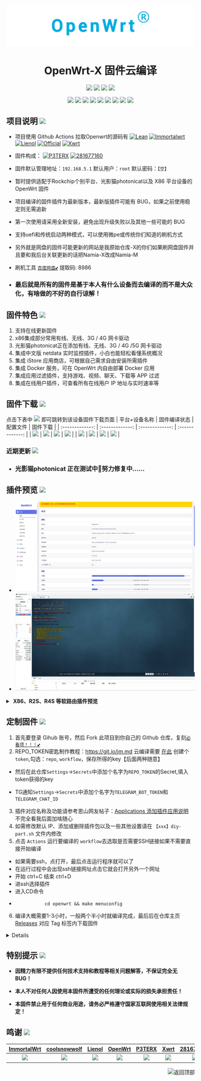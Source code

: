 <div align="center">
  
![img.png](backups/实例/openwrt.png)
-
<h1>OpenWrt-X   固件云编译</h1>

<img src="https://img.shields.io/github/downloads/Namia-M/OpenWrt-X/total.svg?style=for-the-badge&color=32C955"/>
<img src="https://img.shields.io/github/stars/Namia-M/OpenWrt-X.svg?style=for-the-badge&color=orange"/>
<img src="https://img.shields.io/github/forks/Namia-M/OpenWrt-X.svg?style=for-the-badge&color=ff69b4"/>
<img src="https://img.shields.io/github/license/Namia-M/OpenWrt-X.svg?style=for-the-badge&color=blueviolet"/>

[![](https://img.shields.io/badge/-目录:-696969.svg)](#readme) [![](https://img.shields.io/badge/-项目说明-FFFFFF.svg)](#项目说明-) [![](https://img.shields.io/badge/-固件特色-FFFFFF.svg)](#固件特色-) [![](https://img.shields.io/badge/-固件下载-FFFFFF.svg)](#固件下载-) [![](https://img.shields.io/badge/-近期更新-FFFFFF.svg)](#近期更新-) [![](https://img.shields.io/badge/-插件预览-FFFFFF.svg)](#插件预览-) [![](https://img.shields.io/badge/-定制固件-FFFFFF.svg)](#定制固件-) [![](https://img.shields.io/badge/-特别提示-FFFFFF.svg)](#特别提示-) [![](https://img.shields.io/badge/-鸣谢-FFFFFF.svg)](#鸣谢-)
</div>


## 项目说明 [![](https://img.shields.io/badge/-项目基本介绍-FFFFFF.svg)](#项目说明-)
- 项目使用 Github Actions 拉取Openwrt的源码有 [![Lean](https://img.shields.io/badge/Lede-OpenWrt-ff69b4.svg?style=flat&logo=appveyor)](https://github.com/coolsnowwolf/lede) [![Immortalwrt](https://img.shields.io/badge/immortalwrt-OpenWrt-blueviolet.svg?style=flat&logo=appveyor)](https://github.com/immortalwrt/immortalwrt) [![Lienol](https://img.shields.io/badge/Lienol-OpenWrt-orange.svg?style=flat&logo=appveyor)](https://github.com/Lienol/openwrt) [![Official](https://img.shields.io/badge/Official-OpenWrt-32C955.svg?style=flat&logo=appveyor)](https://github.com/openwrt/openwrt) [![Xwrt](https://img.shields.io/badge/Xwrt-OpenWrt-32C955.svg?style=flat&logo=appveyor)](https://github.com/x-wrt/x-wrt)
- 固件构成： [![P3TERX](https://img.shields.io/badge/OpenWrt-P3TERX-blueviolet.svg?style=flat&logo=appveyor)](https://github.com/P3TERX/Actions-OpenWrt) [![281677160](https://img.shields.io/badge/OpenWrt-common-blueviolet.svg?style=flat&logo=appveyor)](https://github.com/281677160/common) 
- 固件默认管理地址：`192.168.5.1` 默认用户：`root` 默认密码：`【空】`
- 暂时提供适配于Rockchip个别平台、光影猫photonicat以及 X86 平台设备的 OpenWrt 固件
- 项目编译的固件插件为最新版本，最新版插件可能有 BUG，如果之前使用稳定则无需追新
- 第一次使用请采用全新安装，避免出现升级失败以及其他一些可能的 BUG
- 支持uefi和传统启动两种模式，可以使用微pe或传统你们知道的刷机方式
- 另外就是网盘的固件可能更新的网站是我原始仓库-X的你们如果刷网盘固件并且要和我后台关联更新的话把Namia-X改成Namia-M
- 刷机工具 [`百度网盘💕`](https://pan.baidu.com/s/1k14RFEMdHw3W_S7wCnQyDg?pwd=8986) 提取码: 8986 

- ### 最后就是所有的固件是基于本人有什么设备而去编译的而不是大众化，有啥做的不好的自行谅解！


## 固件特色 [![](https://img.shields.io/badge/-本项目固件特色-FFFFFF.svg)](#固件特色-)
1. 支持在线更新固件
2. x86集成部分常用有线、无线、3G / 4G 网卡驱动
3. 光影猫photonicat正在添加有线、无线、3G / 4G /5G 网卡驱动
4. 集成中文版 netdata 实时监控插件，小白也能轻松看懂系统概况
5. 集成 iStore 应用商店，可根据自己需求自由安装所需插件
6. 集成 Docker 服务，可在 OpenWrt 内自由部署 Docker 应用
7. 集成应用过滤插件，支持游戏、视频、聊天、下载等 APP 过滤
8. 集成在线用户插件，可查看所有在线用户 IP 地址与实时速率等

## 固件下载 [![](https://img.shields.io/badge/-编译状态及下载链接-FFFFFF.svg)](#固件下载-)
点击下表中 [![](https://img.shields.io/badge/下载-链接-blueviolet.svg?style=flat&logo=hack-the-box)](https://github.com/Namia-M/OpenWrt-X/releases) 即可跳转到该设备固件下载页面
| 平台+设备名称 | 固件编译状态 | 配置文件 | 固件下载 |
| :-------------: | :-------------: | :-------------: | :-------------: |
| [![](https://img.shields.io/badge/openwrt-X86_64-32C955.svg?logo=openwrt)](https://github.com/Namia-M/OpenWrt-X/blob/main/.github/workflows/Lede.yml) | [![](https://github.com/Namia-M/OpenWrt-X/actions/workflows/Lede.yml/badge.svg)](https://github.com/Namia-M/OpenWrt-X/actions/workflows/Lede.yml) | [![](https://img.shields.io/badge/编译-配置-orange.svg?logo=apache-spark)](https://github.com/Namia-M/OpenWrt-X/blob/main/build/Lede/seed/x86_64) | [![](https://img.shields.io/badge/下载-链接-blueviolet.svg?logo=hack-the-box)](https://github.com/Namia-M/OpenWrt-X/releases/tag/Update-x86) |
| [![](https://img.shields.io/badge/openwrt-PhotonicatWrt-32C955.svg?logo=openwrt)](https://github.com/Namia-M/OpenWrt-X/blob/main/.github/workflows/Immortalwrt.yml) | [![](https://github.com/Namia-M/OpenWrt-X/actions/workflows/Immortalwrt.yml/badge.svg)](https://github.com/Namia-M/OpenWrt-X/actions/workflows/Immortalwrt.yml) | [![](https://img.shields.io/badge/编译-配置-orange.svg?logo=apache-spark)](https://github.com/Namia-M/OpenWrt-X/blob/main/build/Lede/seed/photonicatWrt) | [![](https://img.shields.io/badge/下载-链接-blueviolet.svg?logo=hack-the-box)](https://github.com/Namia-M/OpenWrt-X/releases/tag/Update-rockchip) |


### 近期更新 [![](https://img.shields.io/badge/-近期固件更新-FFFFFF.svg)](#近期更新-)
- ### 光影猫photonicat 正在测试中🤣努力修复中……


## 插件预览 [![](https://img.shields.io/badge/-固件插件及功能预览-FFFFFF.svg)](#插件预览-)
- ![img.png](backups/实例/1img.png)
- ![img.png](backups/实例/img.png)
</details>
<details>
<summary><b>&nbsp;X86、R2S、R4S 等软路由插件预览</b></summary>
<br/>
<details>
<summary><b>├── 状态</b></summary>
　├── 概况<br/>
　├── 防火墙<br/>
　├── 路由表<br/>
　├── 系统日志<br/>
　├── 内核日志<br/>
　├── 系统进程<br/>
　├── 实时信息<br/>
　├── 实时监控<br/>
　├── 在线用户<br/>
　├── WireGuard 状态<br/>
　├── 负载均衡<br/>
　└── 释放内存
</details>
<details>
<summary><b>├── 系统</b></summary>
　├── 系统<br/>
　├── 管理权<br/>
　├── TTYD 终端<br/>
　├── 软件包<br/>
　├── 启动项<br/>
　├── 计划任务<br/>
　├── 挂载点<br/>
　├── 磁盘管理<br/>
　├── 备份/升级<br/>
　├── 在线/更新<br/>
　├── 自定义命令<br/>
　├── 定时重启<br/>
　├── 文件传输<br/>
　├── Argon 主题设置<br/>
　├── 重启<br/>
　└── 关机
</details>
<details>
<summary><b>├── 服务</b></summary>
　├── PassWall<br/>
　├── PassWall2<br/>
　├── Hello World<br/>
　├── iKoolProxy 滤广告<br/>
　├── V2ray 服务器<br/>
　├── 广告屏蔽大师 Plus+<br/>
　├── ShadowSocksR Plus+<br/>
　├── AdGuard Home<br/>
　├── 应用过滤<br/>
　├── MosDNS<br/>
　├── 全能推送<br/>
　├── 微信推送<br/>
　├── 上网时间控制<br/>
　├── 解锁网易云灰色歌曲<br/>
　├── OpenClash<br/>
　├── 动态 DNS<br/>
　├── MultiSD_Lite<br/>
　├── SmartDNS<br/>
　├── 网络唤醒<br/>
　├── 迅雷快鸟<br/>
　├── Frps<br/>
　├── UU游戏加速器<br/>
　├── UPnP<br/>
　├── KMS 服务器<br/>
　├── AirPlay 2 音频接收<br/>
　├── udpxy<br/>
　├── Nps 内网穿透<br/>
　├── uHTTPd<br/>
　├── Frp 内网穿透<br/>
　└── MWAN3 分流助手
</details>
<details>
<summary><b>├── iStore</b></summary>
</details>
<details>
<summary><b>├── Docker</b></summary>
　├── 概览<br/>
　├── 容器<br/>
　├── 镜像<br/>
　├── 网络<br/>
　├── 存储卷<br/>
　├── 事件<br/>
　└── 设置
</details>
<details>
<summary><b>├── 网络存储</b></summary>
　├── 文件浏览器<br/>
　├── 可道云<br/>
　├── NFS 管理<br/>
　├── 微力同步<br/>
　├── Alist 文件列表<br/>
　├── qBittorrent<br/>
　├── USB 打印服务器<br/>
　├── 硬盘休眠<br/>
　├── 挂载 SMB 网络共享<br/>
　├── 网络共享<br/>
　├── FTP 服务器<br/>
　├── Rclone<br/>
　├── Aria2 配置<br/>
　├── miniDLNA<br/>
　└── Transmission
</details>
<details>
<summary><b>├── VPN</b></summary>
　├── N2N v2 VPN<br/>
　├── SoftEther VPN 服务器<br/>
　├── OpenVPN 服务器<br/>
　├── PPTP VPN 服务器<br/>
　├── IPSec VPN 服务器<br/>
　└── ZeroTier
</details>
<details>
<summary><b>├── 网络</b></summary>
　├── 接口<br/>
　├── DHCP/DNS<br/>
　├── 主机名<br/>
　├── IP/MAC 绑定<br/>
　├── 静态路由<br/>
　├── 防火墙<br/>
　├── 诊断<br/>
　├── Socat<br/>
　├── SQM QoS<br/>
　├── 网速控制<br/>
　├── 多线多拨<br/>
　├── 负载均衡<br/>
　└── Turbo ACC 网络加速
</details>
<details>
<summary><b>├── 带宽监控</b></summary>
　├── 显示<br/>
　├── 配置<br/>
　├── 备份<br/>
　├── 网速监控<br/>
　└── 实时流量监测
</details>
　└── <b>退出</b>
</details>


## 定制固件 [![](https://img.shields.io/badge/-项目基本编译教程-FFFFFF.svg)](#定制固件-)
1. 首先要登录 Gihub 账号，然后 Fork 此项目到你自己的 Github 仓库，复刻[`必看项！！！💕`](https://github.com/Namia-M/OpenWrt-X/blob/main/backups/%E5%B7%B2%E7%BC%96%E8%AF%91%E8%AF%B4%E6%98%8E/txt)
2. REPO_TOKEN密匙制作教程：https://git.io/jm.md 云编译需要 [在此](https://github.com/settings/tokens) 创建个```token```,勾选：```repo```, ```workflow```，保存所得的key【后面两种随意】
- 然后在此仓库```Settings```->```Secrets```中添加个名字为```REPO_TOKEN```的Secret,填入token获得的key

- TG通知```Settings```->```Secrets```中添加个名字为```TELEGRAM_BOT_TOKEN```和```TELEGRAM_CHAT_ID```
3. 插件对应名称及功能请参考恩山网友帖子：[Applications 添加插件应用说明](https://www.right.com.cn/forum/thread-3682029-1-1.html) 不完全看我后面加啥随心
4. 如需修改默认 IP、添加或删除插件包以及一些其他设置请在 `【xxx】diy-part.sh` 文件内修改
5. 点击 `Actions` 运行要编译的 `workflow`去选取是否需要SSH链接如果不需要直接开始编译
- 如果需要ssh，点打开，最后点击运行程序就可以了
- 在运行过程中会出现ssh链接网址点击它就会打开另外一个网址
- 开始 ctrl+C 结束 ctrl+D
- 进ssh选择插件
- 进入CD命令
-                cd openwrt && make menuconfig
  
6. 编译大概需要1-3小时，一般两个半小时就编译完成，最后后在仓库主页 [Releases](https://github.com/Namia-M/OpenWrt-X/releases) 对应 Tag 标签内下载固件
<details>

   **如果看不懂编译界面可以参考 YouTube 视频：[软路由固件 OpenWrt 编译界面设置](https://www.youtube.com/watch?v=jEE_J6-4E3Y&list=WL&index=7)**
</details>

## 特别提示 [![](https://img.shields.io/badge/-个人免责声明-FFFFFF.svg)](#特别提示-)

- **因精力有限不提供任何技术支持和教程等相关问题解答，不保证完全无 BUG！**

- **本人不对任何人因使用本固件所遭受的任何理论或实际的损失承担责任！**

- **本固件禁止用于任何商业用途，请务必严格遵守国家互联网使用相关法律规定！**


## 鸣谢 [![](https://img.shields.io/badge/-跪谢各大佬-FFFFFF.svg)](#鸣谢-)
| [ImmortalWrt](https://github.com/immortalwrt) | [coolsnowwolf](https://github.com/coolsnowwolf) | [Lienol](https://github.com/Lienol/openwrt) | [OpenWrt](https://github.com/openwrt/openwrt) | [P3TERX](https://github.com/P3TERX) | [Xwrt](https://github.com/x-wrt/x-wrt) | [281677160](https://github.com/281677160/bendi) |
| :-------------: | :-------------: | :-------------: | :-------------: | :-------------: | :-------------: | :-------------: |
| <img width="100" src="https://avatars.githubusercontent.com/u/53193414"/> | <img width="100" src="https://avatars.githubusercontent.com/u/31687149"/> | <img width="100" src="https://avatars.githubusercontent.com/u/23146169"/> | <img width="100" src="https://avatars.githubusercontent.com/u/2528830"/> | <img width="100" src="https://avatars.githubusercontent.com/u/25927179"/> | <img width="100" src="https://avatars.githubusercontent.com/u/46189526"/> | <img width="100" src="https://avatars.githubusercontent.com/u/66651997"/> |

<a href="#readme">
<img src="https://img.shields.io/badge/-返回顶部-FFFFFF.svg" title="返回顶部" align="right"/>
</a>

